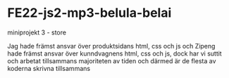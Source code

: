 # FE22-js2-mp3-belula-belai
miniprojekt 3 - store

Jag hade främst ansvar över produktsidans html, css och js och Zipeng hade främst ansvar över kunndvagnens html, css och js, dock har vi suttit och arbetat tillsammans majoriteten av tiden och därmed är de flesta av koderna skrivna tillsammans 
